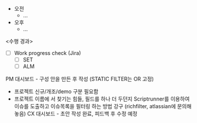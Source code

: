 - 오전
	- ...
- 오후
	- ...

<수행 경과>
- [ ] Work progress check (Jira)
	- [ ] SET
	- [ ] ALM

PM 대시보드 - 구성 안을 만든 후 작성 (STATIC FILTER는 OR 고정)
- 프로젝트 신규/개조/demo 구분 필요함
- 프로젝트 이름에 서 찾기는 힘들, 필드를 하나 더 두던지 Scriptrunner를 이용하여 이슈를 도출하고 이슈목록을 필터링 하는 방법 강구 (richfilter, atlassian에 문의해놓음) 
CX 대시보드 - 초안 작성 완료, 피드백 후 수정 예정

